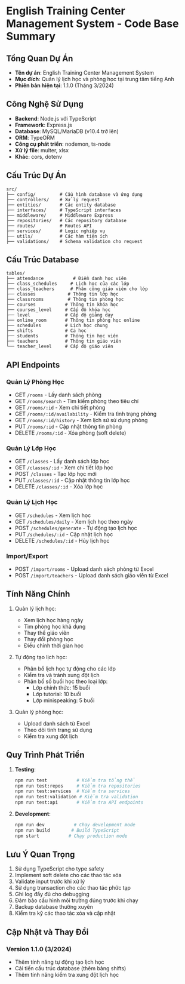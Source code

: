 # English Training Center Management System - Code Base Summary

## Tổng Quan Dự Án
- **Tên dự án**: English Training Center Management System
- **Mục đích**: Quản lý lịch học và phòng học tại trung tâm tiếng Anh
- **Phiên bản hiện tại**: 1.1.0 (Tháng 3/2024)

## Công Nghệ Sử Dụng
- **Backend**: Node.js với TypeScript
- **Framework**: Express.js
- **Database**: MySQL/MariaDB (v10.4 trở lên)
- **ORM**: TypeORM
- **Công cụ phát triển**: nodemon, ts-node
- **Xử lý file**: multer, xlsx
- **Khác**: cors, dotenv

## Cấu Trúc Dự Án
```
src/
├── config/         # Cấu hình database và ứng dụng
├── controllers/    # Xử lý request
├── entities/       # Các entity database
├── interfaces/     # TypeScript interfaces
├── middleware/     # Middleware Express
├── repositories/   # Các repository database
├── routes/         # Routes API
├── services/       # Logic nghiệp vụ
├── utils/          # Các hàm tiện ích
├── validations/    # Schema validation cho request
```

## Cấu Trúc Database
```
tables/
├── attendance           # Điểm danh học viên
├── class_schedules     # Lịch học của các lớp
├── class_teachers      # Phân công giáo viên cho lớp
├── classes            # Thông tin lớp học
├── classrooms         # Thông tin phòng học
├── courses           # Thông tin khóa học
├── courses_level     # Cấp độ khóa học
├── level             # Cấp độ giảng dạy
├── online_room       # Thông tin phòng học online
├── schedules         # Lịch học chung
├── shifts            # Ca học
├── students          # Thông tin học viên
├── teachers          # Thông tin giáo viên
└── teacher_level     # Cấp độ giáo viên
```

## API Endpoints

### Quản Lý Phòng Học
- GET `/rooms` - Lấy danh sách phòng
- GET `/rooms/search` - Tìm kiếm phòng theo tiêu chí
- GET `/rooms/:id` - Xem chi tiết phòng
- GET `/rooms/:id/availability` - Kiểm tra tình trạng phòng
- GET `/rooms/:id/history` - Xem lịch sử sử dụng phòng
- PUT `/rooms/:id` - Cập nhật thông tin phòng
- DELETE `/rooms/:id` - Xóa phòng (soft delete)

### Quản Lý Lớp Học
- GET `/classes` - Lấy danh sách lớp học
- GET `/classes/:id` - Xem chi tiết lớp học
- POST `/classes` - Tạo lớp học mới
- PUT `/classes/:id` - Cập nhật thông tin lớp học
- DELETE `/classes/:id` - Xóa lớp học

### Quản Lý Lịch Học
- GET `/schedules` - Xem lịch học
- GET `/schedules/daily` - Xem lịch học theo ngày
- POST `/schedules/generate` - Tự động tạo lịch học
- PUT `/schedules/:id` - Cập nhật lịch học
- DELETE `/schedules/:id` - Hủy lịch học

### Import/Export
- POST `/import/rooms` - Upload danh sách phòng từ Excel
- POST `/import/teachers` - Upload danh sách giáo viên từ Excel

## Tính Năng Chính
1. Quản lý lịch học:
   - Xem lịch học hàng ngày
   - Tìm phòng học khả dụng
   - Thay thế giáo viên
   - Thay đổi phòng học
   - Điều chỉnh thời gian học

2. Tự động tạo lịch học:
   - Phân bổ lịch học tự động cho các lớp
   - Kiểm tra và tránh xung đột lịch
   - Phân bổ số buổi học theo loại lớp:
     * Lớp chính thức: 15 buổi
     * Lớp tutorial: 10 buổi
     * Lớp minispeaking: 5 buổi

3. Quản lý phòng học:
   - Upload danh sách từ Excel
   - Theo dõi tình trạng sử dụng
   - Kiểm tra xung đột lịch

## Quy Trình Phát Triển
1. **Testing**:
   ```bash
   npm run test           # Kiểm tra tổng thể
   npm run test:repos     # Kiểm tra repositories
   npm run test:services  # Kiểm tra services
   npm run test:validation # Kiểm tra validation
   npm run test:api       # Kiểm tra API endpoints
   ```

2. **Development**:
   ```bash
   npm run dev           # Chạy development mode
   npm run build        # Build TypeScript
   npm start           # Chạy production mode
   ```

## Lưu Ý Quan Trọng
1. Sử dụng TypeScript cho type safety
2. Implement soft delete cho các thao tác xóa
3. Validate input trước khi xử lý
4. Sử dụng transaction cho các thao tác phức tạp
5. Ghi log đầy đủ cho debugging
6. Đảm bảo cấu hình môi trường đúng trước khi chạy
7. Backup database thường xuyên
8. Kiểm tra kỹ các thao tác xóa và cập nhật

## Cập Nhật và Thay Đổi
### Version 1.1.0 (3/2024)
- Thêm tính năng tự động tạo lịch học
- Cải tiến cấu trúc database (thêm bảng shifts)
- Thêm tính năng kiểm tra xung đột lịch học 